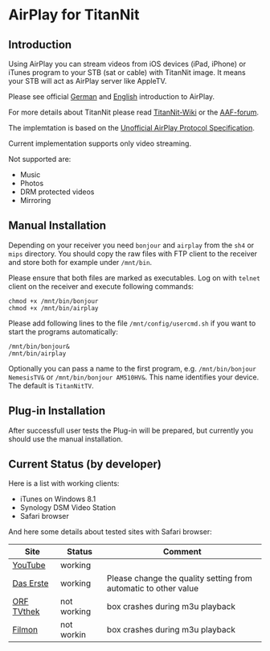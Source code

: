 # AirPlay for TitanNit

## Introduction

Using AirPlay you can stream videos from iOS devices (iPad, iPhone) or iTunes program
to your STB (sat or cable) with TitanNit image. It means your STB will act as AirPlay server like AppleTV.

Please see official [German](http://www.apple.com/de/airplay/) and [English](http://www.apple.com/airplay/) introduction to AirPlay.

For more details about TitanNit please read [TitanNit-Wiki](http://sbnc.dyndns.tv/trac/wiki) or
the [AAF-forum](http://www.aaf-digital.info/forum/forumdisplay.php?278-TitanNit).

The implemtation is based on the [Unofficial AirPlay Protocol Specification](http://nto.github.io/AirPlay.html).

Current implementation supports only video streaming.

Not supported are:
* Music
* Photos
* DRM protected videos
* Mirroring

## Manual Installation

Depending on your receiver you need `bonjour` and `airplay` from the `sh4` or `mips` directory.
You should copy the raw files with FTP client to the receiver and store both for example under `/mnt/bin`.

Please ensure that both files are marked as executables. Log on  with `telnet` client on the receiver and execute following commands:
```
chmod +x /mnt/bin/bonjour
chmod +x /mnt/bin/airplay
```

Please add following lines to the file `/mnt/config/usercmd.sh` if you want to start the programs automatically:
```
/mnt/bin/bonjour&
/mnt/bin/airplay
```

Optionally you can pass a name to the first program, e.g. `/mnt/bin/bonjour NemesisTV&` or `/mnt/bin/bonjour AM510HV&`. This name identifies your device. The default is `TitanNitTV`.

## Plug-in Installation

After successfull user tests the Plug-in will be prepared, but currently you should use the manual installation.

## Current Status (by developer)

Here is a list with working clients:
* iTunes on Windows 8.1
* Synology DSM Video Station
* Safari browser

And here some details about tested sites with Safari browser:

Site | Status | Comment
----- | ----- | ----
[YouTube](https://m.youtube.com/) | working | 
[Das Erste](http://mediathek.daserste.de/) | working | Please change the quality setting from automatic to other value
[ORF TVthek](http://tvthek.orf.at/) | not working | box crashes during m3u playback
[Filmon](http://www.filmon.com) | not workin | box crashes during m3u playback

 
